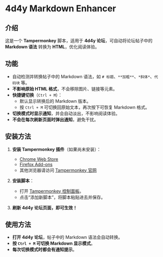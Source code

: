 # 4d4y Markdown Enhancer  

## 介绍  
这是一个 **Tampermonkey** 脚本，适用于 **4d4y 论坛**，可自动将论坛帖子中的 **Markdown 语法** 转换为 **HTML**，优化阅读体验。  

## 功能  
- 自动检测并转换帖子中的 Markdown 语法，如 `# 标题`、`**加粗**`、`*斜体*`、`代码块` 等。  
- **不影响原始 HTML 格式**，不会移除图片、链接等元素。  
- **快捷键切换**（`Ctrl + M`）：
  - 默认显示转换后的 Markdown 版本。  
  - 按 `Ctrl + M` 可切换回原始文本，再次按下可恢复 Markdown 格式。  
- **切换模式时显示通知**，并会自动淡出，不影响阅读体验。  
- **不会在每次刷新页面时弹出通知**，避免干扰。  

## 安装方法  
1. **安装 Tampermonkey 插件**（如果尚未安装）：  
   - [Chrome Web Store](https://chrome.google.com/webstore/detail/tampermonkey/dhdgffkkebhmkfjojejmpbldmpobfkfo)  
   - [Firefox Add-ons](https://addons.mozilla.org/en-US/firefox/addon/tampermonkey/)  
   - 其他浏览器请访问 [Tampermonkey 官网](https://www.tampermonkey.net/)  

2. **安装脚本**：  
   - 打开 [Tampermonkey 控制面板](chrome-extension://dhdgffkkebhmkfjojejmpbldmpobfkfo/options.html#tab-scripts)。  
   - 点击“添加新脚本”，将脚本粘贴进去并保存。  

3. **刷新 4d4y 论坛页面，即可生效！**  

## 使用方法  
- **打开 4d4y 论坛**，帖子中的 Markdown 语法会自动转换。  
- **按 `Ctrl + M` 可切换 Markdown 显示模式**。  
- **每次切换模式时都会有通知提示**。